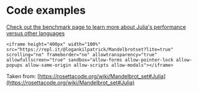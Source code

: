 # Code examples

[Check out the benchmark page to learn more about Julia's performance versus other languages](/benchmarks/)

~~~
<iframe height="400px" width="100%" src="https://repl.it/@logankilpatrick/Mandelbrotset?lite=true" scrolling="no" frameborder="no" allowtransparency="true" allowfullscreen="true" sandbox="allow-forms allow-pointer-lock allow-popups allow-same-origin allow-scripts allow-modals"></iframe>
~~~

Taken from: [https://rosettacode.org/wiki/Mandelbrot_set#Julia](https://rosettacode.org/wiki/Mandelbrot_set#Julia)

